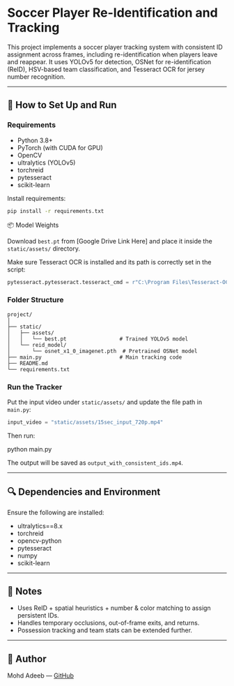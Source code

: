 
# Soccer Player Re-Identification and Tracking

This project implements a soccer player tracking system with consistent ID assignment across frames, including re-identification when players leave and reappear. It uses YOLOv5 for detection, OSNet for re-identification (ReID), HSV-based team classification, and Tesseract OCR for jersey number recognition.

---

## 🚀 How to Set Up and Run

### Requirements

- Python 3.8+
- PyTorch (with CUDA for GPU)
- OpenCV
- ultralytics (YOLOv5)
- torchreid
- pytesseract
- scikit-learn

Install requirements:

```bash
pip install -r requirements.txt
```

📦 Model Weights

Download `best.pt` from [Google Drive Link Here] and place it inside the `static/assets/` directory.


Make sure Tesseract OCR is installed and its path is correctly set in the script:

```python
pytesseract.pytesseract.tesseract_cmd = r"C:\Program Files\Tesseract-OCR\tesseract.exe"
```

### Folder Structure

```
project/
│
├── static/
│   ├── assets/
│   │   └── best.pt                 # Trained YOLOv5 model
│   └── reid_model/
│       └── osnet_x1_0_imagenet.pth  # Pretrained OSNet model
├── main.py                         # Main tracking code
├── README.md
└── requirements.txt
```

### Run the Tracker

Put the input video under `static/assets/` and update the file path in `main.py`:

```python
input_video = "static/assets/15sec_input_720p.mp4"
```

Then run:

python main.py


The output will be saved as `output_with_consistent_ids.mp4`.

---

## 🔍 Dependencies and Environment

Ensure the following are installed:

- ultralytics==8.x
- torchreid
- opencv-python
- pytesseract
- numpy
- scikit-learn

---

## 📌 Notes

- Uses ReID + spatial heuristics + number & color matching to assign persistent IDs.
- Handles temporary occlusions, out-of-frame exits, and returns.
- Possession tracking and team stats can be extended further.

---

## 📧 Author

Mohd Adeeb — [GitHub](https://github.com/Dewolf1)
